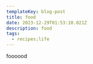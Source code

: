 ```yaml
---
templateKey: blog-post
title: food
date: 2023-12-29T01:53:10.021Z
description: food
tags:
  - recipes;life
---
```

foooood